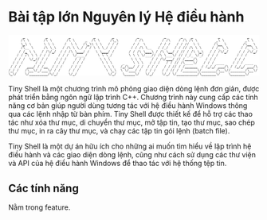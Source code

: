 # Bài tập lớn Nguyên lý Hệ điều hành

![Tiny Shell](Image\ascii-text-art.png)

Tiny Shell là một chương trình mô phỏng giao diện dòng lệnh đơn giản, được phát triển bằng ngôn ngữ lập trình C++. Chương trình này cung cấp các tính năng cơ bản giúp người dùng tương tác với hệ điều hành Windows thông qua các lệnh nhập từ bàn phím. Tiny Shell được thiết kế để hỗ trợ các thao tác như xóa thư mục, di chuyển thư mục, mở tập tin, tạo thư mục, sao chép thư mục, in ra cây thư mục, và chạy các tập tin gói lệnh (batch file).

Tiny Shell là một dự án hữu ích cho những ai muốn tìm hiểu về lập trình hệ điều hành và các giao diện dòng lệnh, cũng như cách sử dụng các thư viện và API của hệ điều hành Windows để thao tác với hệ thống tệp tin.

## Các tính năng

Nằm trong feature.
